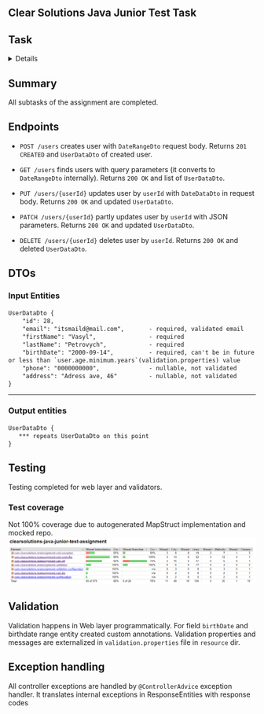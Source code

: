 ## Clear Solutions Java Junior Test Task

## Task
<details>
<summary>Details</summary>

[requirements pdf](https://drive.google.com/file/d/1SOam3lWLcKLiBaWZ75I-6zZUrQvGUA0t/view)

## Java practical test assignment
You need to create a RESTful API based on the web Spring Boot application:
controller, responsible for the resource named Users.
1. It has the following fields:
   - Email (required). Add validation against email pattern
   - First name (required)
   - Last name (required)
   - Birth date (required). Value must be earlier than current date
   - Address (optional)
   - Phone number (optional)
2. It has the following functionality:
   - Create user. It allows to register users who are more than [18] years old. The value [18] should be taken from properties file.
   - Update one/some user fields
   - Update all user fields
   - Delete user
   - Search for users by birth date range. Add the validation which checks that “From” is less than “To”. Should return a list of objects
## 3. Code is covered by unit tests using Spring
4. Code has exception handlers
5. Use of database is not necessary
6. Latest version of Spring Boot. Java version of your choice

</details>

## Summary
All subtasks of the assignment are completed.
## Endpoints
- `POST /users` creates user with `DateRangeDto` request body. Returns `201 CREATED` and `UserDataDto` of created user.

- `GET /users` finds users with query parameters (it converts to `DateRangeDto` internally). Returns `200 OK` and list of `UserDataDto`.

- `PUT /users/{userId}` updates user by `userId` with `DateDataDto` in request body. Returns `200 OK` and updated `UserDataDto`.

- `PATCH /users/{userId}` partly updates user by `userId` with JSON parameters. Returns `200 OK` and updated `UserDataDto`.

- `DELETE /users/{userId}` deletes user by `userId`. Returns `200 OK` and deleted `UserDataDto`.

## DTOs

### Input Entities
```
UserDataDto {
    "id": 28,
    "email": "itsmaild@mail.com",       - required, validated email
    "firstName": "Vasyl",               - required
    "lastName": "Petrovych",            - required
    "birthDate": "2000-09-14",          - required, can't be in future or less than `user.age.minimum.years`(validation.properties) value
    "phone": "0000000000",              - nullable, not validated
    "address": "Adress ave, 46"         - nullable, not validated
}
```
---


### Output entities
```
UserDataDto {
   *** repeats UserDataDto on this point 
}
```

## Testing
Testing completed for web layer and validators.

### Test coverage
Not 100%  coverage due to autogenerated MapStruct implementation and mocked repo.
![](/readme_images/testing_status.png)

## Validation
Validation happens in Web layer programmatically. For field `birthDate` and birthdate range entity created custom annotations. Validation properties and messages are externalized in `validation.properties` file in `resource` dir.

## Exception handling
All controller exceptions are handled by `@ControllerAdvice` exception handler. It translates internal exceptions in ResponseEntities with response codes